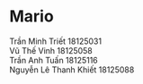 # Mario
Trần Minh Triết        18125031<br/>
Vũ Thế Vinh            18125058<br/>
Trần Anh Tuấn          18125116<br/> 
Nguyễn Lê Thanh Khiết  18125088<br/>
